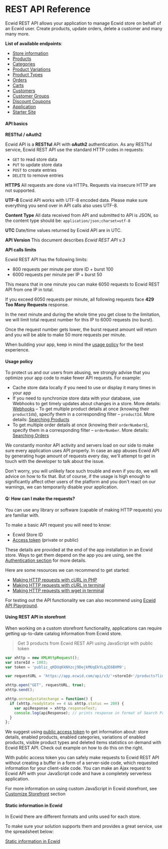 # REST API Reference

Ecwid REST API allows your application to manage Ecwid store on behalf of an Ecwid user. Create products, update orders, delete a customer and many many more.

**List of available endpoints**:

- [Store information](https://developers.ecwid.com/api-documentation/store-information)
- [Products](https://developers.ecwid.com/api-documentation/products)
- [Categories](https://developers.ecwid.com/api-documentation/categories)
- [Product Variations](https://developers.ecwid.com/api-documentation/product-variations)
- [Product Types](https://developers.ecwid.com/api-documentation/product-types)
- [Orders](https://developers.ecwid.com/api-documentation/orders)
- [Carts](https://developers.ecwid.com/api-documentation/carts)
- [Customers](https://developers.ecwid.com/api-documentation/customers)
- [Customer Groups](https://developers.ecwid.com/api-documentation/customer-groups)
- [Discount Coupons](https://developers.ecwid.com/api-documentation/discount-coupons)
- [Application](https://developers.ecwid.com/api-documentation/application)
- [Starter Site](https://developers.ecwid.com/api-documentation/starter-site)

#### API basics

**RESTful / oAuth2**

Ecwid API is a **RESTful** API with **oAuth2** authentication. As any RESTful service, Ecwid REST API use the standard HTTP codes in requests: 

* `GET` to read store data
* `PUT` to update store data
* `POST` to create entries
* `DELETE` to remove entries

**HTTPS**
All requests are done via HTTPs. Requests via insecure HTTP are not supported.

**UTF-8**
Ecwid API works with UTF-8 encoded data. Please make sure everything you send over in API calls also uses UTF-8.

**Content Type**
All data received from API and submitted to API is JSON, so the content type should be: `application/json;charset=utf-8`

**UTC**
Date/time values returned by Ecwid API are in UTC.

**API Version**
This document describes *Ecwid REST API v.3* 

**API calls limits**

Ecwid REST API has the following limits: 

- 800 requests per minute per store ID + burst 100
- 6000 requests per minute per IP + burst 50

This means that in one minute you can make 6050 requests to Ecwid REST API from one IP in total. 

If you exceed 6050 requests per minute, all following requests face **429 Too Many Requests** response. 

In the next minute and during the whole time you get close to the limitation, we will limit total request number for this IP to 6000 requests (no burst).

Once the request number gets lower, the burst request amount will return and you will be able to make 50 more requests per minute.

When building your app, keep in mind the [usage policy](#usage-policy) for the best experience. 

#### Usage policy

To protect us and our users from abusing, we strongly advise that you optimize your app code to make fewer API requests. For example:

- Cache store data locally if you need to use or display it many times in your app
- If you need to synchronize store data with your database, use Webhooks to get timely updates about changes in a store. More details: [Webhooks](#webhooks)
– To get multiple product details at once (knowing their `productId`s), specify them in a corresponding filter – `productId`. More details: [Searching Products](#search-products)
- To get multiple order details at once (knowing their `orderNumber`s), specify them in a corresponding filter – `orderNumber`. More details: [Searching Orders](#search-orders)

We constantly monitor API activity and servers load on our side to make sure every application uses API properly. In case an app abuses Ecwid API by generating huge amount of requests every day, we'll attempt to get in touch with the developer to talk about the issue. 

Don't worry, you will unlikely face such trouble and even if you do, we will advice on how to fix that. But of course, if the usage is high enough to significantly affect other users of the platform and you don't react on our warnings, we can temporarily disable your application. 

#### Q: How can I make the requests?

You can use any library or software (capable of making HTTP requests) you are familiar with. 

To make a basic API request you will need to know: 

- Ecwid Store ID
- [Access token](#access-tokens) (private or public)

These details are provided at the end of the app installation in an Ecwid store. Ways to get them depend on the app you are using, see the [Authentication section](#authentication) for more details.

Here are some resources we can recommend to get started:

- [Making HTTP requests with cURL in PHP](http://codular.com/curl-with-php)
- [Making HTTP requests with cURL in terminal](https://quickleft.com/blog/command-line-tutorials-curl/)
- [Making HTTP requests with wget in terminal](http://techs-tricks.blogspot.ru/2008/12/test-http-request-with-wget.html)

For testing out the API functionality we can also recommend using [Ecwid API Playground](#api-playground).

#### Using REST API in storefront

When working on a custom storefront functionality, applications can require getting up-to-date catalog information from Ecwid store.

> Get 3 products from Ecwid REST API using JavaScript with public token

```js
var xhttp = new XMLHttpRequest();
var storeId = 1003;
var token = 'public_qKDUqKkNXzcj9DejkMUqEkYLq2E6BXM9';

var requestURL = 'https://app.ecwid.com/api/v3/'+storeId+'/products?limit=3&token='+token;

xhttp.open("GET", requestURL, true);
xhttp.send();

xhttp.onreadystatechange = function() {
  if (xhttp.readyState == 4 && xhttp.status == 200) {
    var apiResponse = xhttp.responseText;
    console.log(apiResponse); // prints response in format of Search Products request in Ecwid API
  }
};
```

We suggest using [public access token](#access-tokens) to get information about: store details, enabled products, enabled categories, variations of enabled products, visible product types and deleted items statistics on demand with Ecwid REST API. Check out example on how to do this on the right.

With public access token you can safely make requests to Ecwid REST API without creating a buffer in a form of a server-side code, which requested information for your client-side code. You can make an Ajax request to Ecwid API with your JavaScript code and have a completely serverless application.

For more information on using custom JavaScript in Ecwid storefront, see [Customize Storefront](/api-documentation/logic-and-code#add-custom-javascript-code) section

#### Static information in Ecwid 

In Ecwid there are different formats and units used for each store. 

To make sure your solution supports them and provides a great service, use the spreadsheet below: 

[Static information in Ecwid](https://docs.google.com/spreadsheets/d/1UAYgxdNFpdUAcZ1AXRGBCT-rE4_wu8jR0yUt6ZNVnso/edit?usp=sharing)






